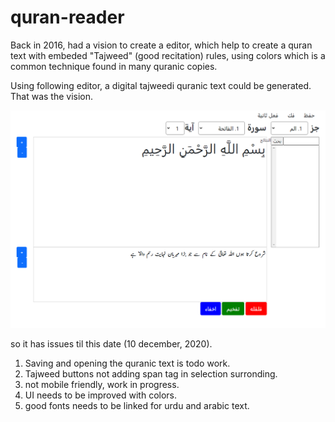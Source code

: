 # quran-reader
Back in 2016, had a vision to create a editor, which help to create a quran text with embeded "Tajweed" (good recitation) rules, using colors which is a common technique found in many quranic copies.

Using following editor, a digital tajweedi quranic text could be generated. That was the vision.

![Alt text](/screenshot.PNG?raw=true "Optional Title")



so it has issues til this date (10 december, 2020).
  1. Saving and opening the quranic text is todo work.
  2. Tajweed buttons not adding span tag in selection surronding.
  3. not mobile friendly, work in progress.
  4. UI needs to be improved with colors.
  5. good fonts needs to be linked for urdu and arabic text.


